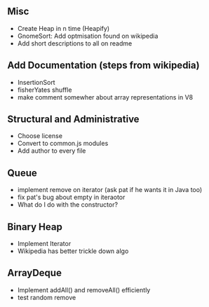 ## Misc
* Create Heap in n time (Heapify)
* GnomeSort: Add optmisation found on wikipedia
* Add short descriptions to all on readme

## Add Documentation (steps from wikipedia)
* InsertionSort
* fisherYates shuffle
* make comment somewher about array representations in V8

## Structural and Administrative
* Choose license
* Convert to common.js modules
* Add author to every file

## Queue
* implement remove on iterator (ask pat if he wants it in Java too)
* fix pat's bug about empty in iteraotor
* What do I do with the constructor?

## Binary Heap
* Implement Iterator
* Wikipedia has better trickle down algo

## ArrayDeque
* Implement addAll() and removeAll() efficiently 
* test random remove
